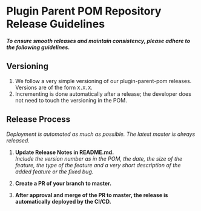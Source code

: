 # Plugin Parent POM Repository Release Guidelines

_**To ensure smooth releases and maintain consistency, please adhere to the following guidelines.**_  

## Versioning

1. We follow a very simple versioning of our plugin-parent-pom releases. Versions are of the form `X.X.X`.
2. Incrementing is done automatically after a release; the developer does not need to touch the versioning in the POM.

## Release Process

_Deployment is automated as much as possible. The latest master is always released._  

1. **Update Release Notes in README.md.**  
_Include the version number as in the POM, the date, the size of the feature, the type of the feature and a very short description of the added feature or the fixed bug._
   
2. **Create a PR of your branch to master.**

3. **After approval and merge of the PR to master, the release is automatically deployed by the CI/CD.**

